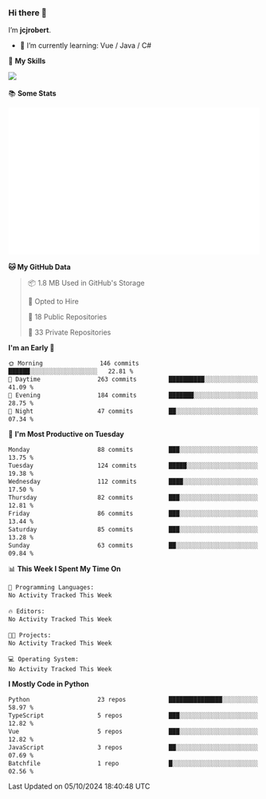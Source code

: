 ### Hi there 👋

I’m **jcjrobert**.

- 🌱 I’m currently learning: Vue / Java / C#

🌟 **My Skills**

![](https://img.shields.io/badge/-Python-3e74a2?style=flat-square&logo=Python&logoColor=fff)

📚 **Some Stats**

![](https://github.com/jcjrobert/github-stats/blob/master/generated/overview.svg)

<!--START_SECTION:waka-->
**🐱 My GitHub Data** 

> 📦 1.8 MB Used in GitHub's Storage 
 > 
> 💼 Opted to Hire
 > 
> 📜 18 Public Repositories 
 > 
> 🔑 33 Private Repositories 
 > 
**I'm an Early 🐤** 

```text
🌞 Morning                146 commits         ██████░░░░░░░░░░░░░░░░░░░   22.81 % 
🌆 Daytime                263 commits         ██████████░░░░░░░░░░░░░░░   41.09 % 
🌃 Evening                184 commits         ███████░░░░░░░░░░░░░░░░░░   28.75 % 
🌙 Night                  47 commits          ██░░░░░░░░░░░░░░░░░░░░░░░   07.34 % 
```
📅 **I'm Most Productive on Tuesday** 

```text
Monday                   88 commits          ███░░░░░░░░░░░░░░░░░░░░░░   13.75 % 
Tuesday                  124 commits         █████░░░░░░░░░░░░░░░░░░░░   19.38 % 
Wednesday                112 commits         ████░░░░░░░░░░░░░░░░░░░░░   17.50 % 
Thursday                 82 commits          ███░░░░░░░░░░░░░░░░░░░░░░   12.81 % 
Friday                   86 commits          ███░░░░░░░░░░░░░░░░░░░░░░   13.44 % 
Saturday                 85 commits          ███░░░░░░░░░░░░░░░░░░░░░░   13.28 % 
Sunday                   63 commits          ██░░░░░░░░░░░░░░░░░░░░░░░   09.84 % 
```


📊 **This Week I Spent My Time On** 

```text
💬 Programming Languages: 
No Activity Tracked This Week

🔥 Editors: 
No Activity Tracked This Week

🐱‍💻 Projects: 
No Activity Tracked This Week

💻 Operating System: 
No Activity Tracked This Week
```

**I Mostly Code in Python** 

```text
Python                   23 repos            ███████████████░░░░░░░░░░   58.97 % 
TypeScript               5 repos             ███░░░░░░░░░░░░░░░░░░░░░░   12.82 % 
Vue                      5 repos             ███░░░░░░░░░░░░░░░░░░░░░░   12.82 % 
JavaScript               3 repos             ██░░░░░░░░░░░░░░░░░░░░░░░   07.69 % 
Batchfile                1 repo              █░░░░░░░░░░░░░░░░░░░░░░░░   02.56 % 
```




 Last Updated on 05/10/2024 18:40:48 UTC
<!--END_SECTION:waka-->
